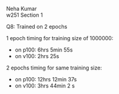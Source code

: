 Neha Kumar  
w251 Section 1

Q8: Trained on 2 epochs

1 epoch timing for training size of 1000000:
- on p100: 6hrs 5min 55s
- on v100: 2hrs 25s

2 epochs timing for same training size:
- on p100: 12hrs 12min 37s
- on v100: 3hrs 44min 2 s
